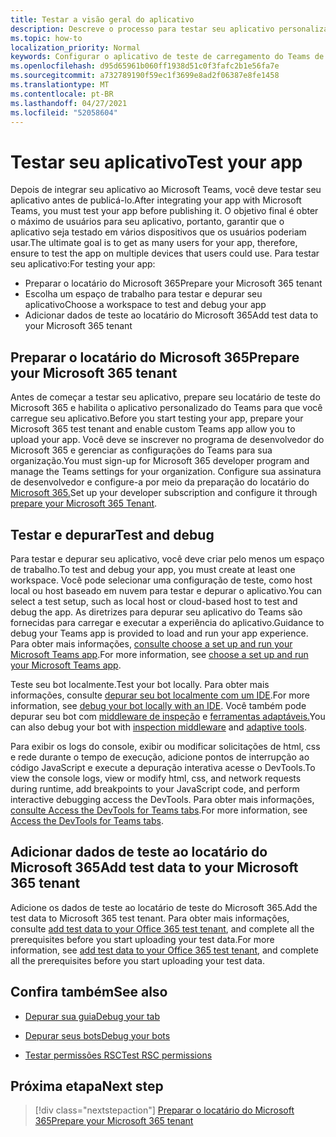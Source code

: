 ```yaml
---
title: Testar a visão geral do aplicativo
description: Descreve o processo para testar seu aplicativo personalizado do Teams no Microsoft 365
ms.topic: how-to
localization_priority: Normal
keywords: Configurar o aplicativo de teste de carregamento do Teams de locatário do Microsoft 365
ms.openlocfilehash: d95d65961b060ff1938d51c0f3fafc2b1e56fa7e
ms.sourcegitcommit: a732789190f59ec1f3699e8ad2f06387e8fe1458
ms.translationtype: MT
ms.contentlocale: pt-BR
ms.lasthandoff: 04/27/2021
ms.locfileid: "52058604"
---
```

# <a name="test-your-app"></a><span data-ttu-id="a69c6-104">Testar seu aplicativo</span><span class="sxs-lookup"><span data-stu-id="a69c6-104">Test your app</span></span>

<span data-ttu-id="a69c6-105">Depois de integrar seu aplicativo ao Microsoft Teams, você deve testar seu aplicativo antes de publicá-lo.</span><span class="sxs-lookup"><span data-stu-id="a69c6-105">After integrating your app with Microsoft Teams, you must test your app before publishing it.</span></span> <span data-ttu-id="a69c6-106">O objetivo final é obter o máximo de usuários para seu aplicativo, portanto, garantir que o aplicativo seja testado em vários dispositivos que os usuários poderiam usar.</span><span class="sxs-lookup"><span data-stu-id="a69c6-106">The ultimate goal is to get as many users for your app, therefore, ensure to test the app on multiple devices that users could use.</span></span> <span data-ttu-id="a69c6-107">Para testar seu aplicativo:</span><span class="sxs-lookup"><span data-stu-id="a69c6-107">For testing your app:</span></span>

* <span data-ttu-id="a69c6-108">Preparar o locatário do Microsoft 365</span><span class="sxs-lookup"><span data-stu-id="a69c6-108">Prepare your Microsoft 365 tenant</span></span>
* <span data-ttu-id="a69c6-109">Escolha um espaço de trabalho para testar e depurar seu aplicativo</span><span class="sxs-lookup"><span data-stu-id="a69c6-109">Choose a workspace to test and debug your app</span></span>
* <span data-ttu-id="a69c6-110">Adicionar dados de teste ao locatário do Microsoft 365</span><span class="sxs-lookup"><span data-stu-id="a69c6-110">Add test data to your Microsoft 365 tenant</span></span>

## <a name="prepare-your-microsoft-365-tenant"></a><span data-ttu-id="a69c6-111">Preparar o locatário do Microsoft 365</span><span class="sxs-lookup"><span data-stu-id="a69c6-111">Prepare your Microsoft 365 tenant</span></span>

<span data-ttu-id="a69c6-112">Antes de começar a testar seu aplicativo, prepare seu locatário de teste do Microsoft 365 e habilita o aplicativo personalizado do Teams para que você carregue seu aplicativo.</span><span class="sxs-lookup"><span data-stu-id="a69c6-112">Before you start testing your app, prepare your Microsoft 365 test tenant and enable custom Teams app allow you to upload your app.</span></span> <span data-ttu-id="a69c6-113">Você deve se inscrever no programa de desenvolvedor do Microsoft 365 e gerenciar as configurações do Teams para sua organização.</span><span class="sxs-lookup"><span data-stu-id="a69c6-113">You must sign-up for Microsoft 365 developer program and manage the Teams settings for your organization.</span></span> <span data-ttu-id="a69c6-114">Configure sua assinatura de desenvolvedor e configure-a por meio da preparação do locatário do [Microsoft 365.](~/concepts/build-and-test/prepare-your-o365-tenant.md)</span><span class="sxs-lookup"><span data-stu-id="a69c6-114">Set up your developer subscription and configure it through [prepare your Microsoft 365 Tenant](~/concepts/build-and-test/prepare-your-o365-tenant.md).</span></span>

## <a name="test-and-debug"></a><span data-ttu-id="a69c6-115">Testar e depurar</span><span class="sxs-lookup"><span data-stu-id="a69c6-115">Test and debug</span></span>

<span data-ttu-id="a69c6-116">Para testar e depurar seu aplicativo, você deve criar pelo menos um espaço de trabalho.</span><span class="sxs-lookup"><span data-stu-id="a69c6-116">To test and debug your app, you must create at least one workspace.</span></span> <span data-ttu-id="a69c6-117">Você pode selecionar uma configuração de teste, como host local ou host baseado em nuvem para testar e depurar o aplicativo.</span><span class="sxs-lookup"><span data-stu-id="a69c6-117">You can select a test setup, such as local host or cloud-based host to test and debug the app.</span></span> <span data-ttu-id="a69c6-118">As diretrizes para depurar seu aplicativo do Teams são fornecidas para carregar e executar a experiência do aplicativo.</span><span class="sxs-lookup"><span data-stu-id="a69c6-118">Guidance to debug your Teams app is provided to load and run your app experience.</span></span> <span data-ttu-id="a69c6-119">Para obter mais informações, [consulte choose a set up and run your Microsoft Teams app](~/concepts/build-and-test/debug.md).</span><span class="sxs-lookup"><span data-stu-id="a69c6-119">For more information, see [choose a set up and run your Microsoft Teams app](~/concepts/build-and-test/debug.md).</span></span>

<span data-ttu-id="a69c6-120">Teste seu bot localmente.</span><span class="sxs-lookup"><span data-stu-id="a69c6-120">Test your bot locally.</span></span> <span data-ttu-id="a69c6-121">Para obter mais informações, consulte [depurar seu bot localmente com um IDE](~/bots/how-to/debug/locally-with-an-ide.md).</span><span class="sxs-lookup"><span data-stu-id="a69c6-121">For more information, see [debug your bot locally with an IDE](~/bots/how-to/debug/locally-with-an-ide.md).</span></span> <span data-ttu-id="a69c6-122">Você também pode depurar seu bot com [middleware de inspeção](/azure/bot-service/bot-service-debug-inspection-middleware?view=azure-bot-service-4.0&tabs=csharp&preserve-view=true) e [ferramentas adaptáveis.](/azure/bot-service/bot-service-debug-adaptive-tools?view=azure-bot-service-4.0&preserve-view=true)</span><span class="sxs-lookup"><span data-stu-id="a69c6-122">You can also debug your bot with [inspection middleware](/azure/bot-service/bot-service-debug-inspection-middleware?view=azure-bot-service-4.0&tabs=csharp&preserve-view=true) and [adaptive tools](/azure/bot-service/bot-service-debug-adaptive-tools?view=azure-bot-service-4.0&preserve-view=true).</span></span> 

<span data-ttu-id="a69c6-123">Para exibir os logs do console, exibir ou modificar solicitações de html, css e rede durante o tempo de execução, adicione pontos de interrupção ao código JavaScript e execute a depuração interativa acesse o DevTools.</span><span class="sxs-lookup"><span data-stu-id="a69c6-123">To view the console logs, view or modify html, css, and network requests during runtime, add breakpoints to your JavaScript code, and perform interactive debugging access the DevTools.</span></span> <span data-ttu-id="a69c6-124">Para obter mais informações, [consulte Access the DevTools for Teams tabs](~/tabs/how-to/developer-tools.md).</span><span class="sxs-lookup"><span data-stu-id="a69c6-124">For more information, see [Access the DevTools for Teams tabs](~/tabs/how-to/developer-tools.md).</span></span> 

## <a name="add-test-data-to-your-microsoft-365-tenant"></a><span data-ttu-id="a69c6-125">Adicionar dados de teste ao locatário do Microsoft 365</span><span class="sxs-lookup"><span data-stu-id="a69c6-125">Add test data to your Microsoft 365 tenant</span></span>

<span data-ttu-id="a69c6-126">Adicione os dados de teste ao locatário de teste do Microsoft 365.</span><span class="sxs-lookup"><span data-stu-id="a69c6-126">Add the test data to Microsoft 365 test tenant.</span></span> <span data-ttu-id="a69c6-127">Para obter mais informações, consulte [add test data to your Office 365 test tenant](~/concepts/build-and-test/test-data.md), and complete all the prerequisites before you start uploading your test data.</span><span class="sxs-lookup"><span data-stu-id="a69c6-127">For more information, see [add test data to your Office 365 test tenant](~/concepts/build-and-test/test-data.md), and complete all the prerequisites before you start uploading your test data.</span></span>

## <a name="see-also"></a><span data-ttu-id="a69c6-128">Confira também</span><span class="sxs-lookup"><span data-stu-id="a69c6-128">See also</span></span>

- [<span data-ttu-id="a69c6-129">Depurar sua guia</span><span class="sxs-lookup"><span data-stu-id="a69c6-129">Debug your tab</span></span>](~/tabs/how-to/developer-tools.md)
 
- [<span data-ttu-id="a69c6-130">Depurar seus bots</span><span class="sxs-lookup"><span data-stu-id="a69c6-130">Debug your bots</span></span>](~/bots/how-to/debug/locally-with-an-ide.md)

- [<span data-ttu-id="a69c6-131">Testar permissões RSC</span><span class="sxs-lookup"><span data-stu-id="a69c6-131">Test RSC permissions</span></span>](~/graph-api/rsc/test-resource-specific-consent.md)

## <a name="next-step"></a><span data-ttu-id="a69c6-132">Próxima etapa</span><span class="sxs-lookup"><span data-stu-id="a69c6-132">Next step</span></span>

> [!div class="nextstepaction"]
> [<span data-ttu-id="a69c6-133">Preparar o locatário do Microsoft 365</span><span class="sxs-lookup"><span data-stu-id="a69c6-133">Prepare your Microsoft 365 tenant</span></span>](~/concepts/build-and-test/prepare-your-o365-tenant.md)
